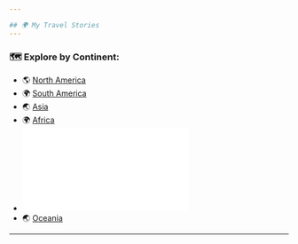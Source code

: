 ```yaml
---

## 🌍 My Travel Stories
---
```

### 🗺️ Explore by Continent:
- 🌎 [North America](north_america.md)
- 🌍 [South America](south_america.md)
- 🌏 [Asia](asia.md)
- 🌍 [Africa](africa.md)
- ![[europe](eu.png)](europe.md)  
- 🌏 [Oceania](oceania.md)
---

